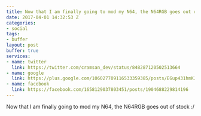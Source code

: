 ```yaml
---
title: Now that I am finally going to mod my N64, the N64RGB goes out of stock :/
date: 2017-04-01 14:32:53 Z
categories:
- social
tags:
- buffer
layout: post
buffer: true
services:
- name: twitter
  link: https://twitter.com/cramsan_dev/status/848287120502513664
- name: google
  link: https://plus.google.com/106027709116533359385/posts/EGup431hmKJ
- name: facebook
  link: https://facebook.com/1658129037803451/posts/1904688229814196
---
```


Now that I am finally going to mod my N64, the N64RGB goes out of stock :/
